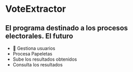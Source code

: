 # VoteExtractor

## El programa destinado a los procesos electorales. El futuro 
- :man: Gestiona usuarios
- Procesa Papeletas
- Sube los resultados obtenidos 
- Consulta los resultados
